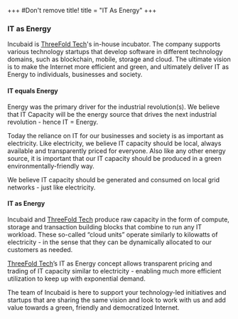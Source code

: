 +++
#Don't remove title!
title = "IT As Energy"
+++

### IT as Energy
Incubaid is <a href="http://www.threefold.tech" target="_blank">ThreeFold Tech</a>'s in-house incubator. The company supports various technology startups that develop software in different technology domains, such as blockchain, mobile, storage and cloud. The ultimate vision is to make the Internet more efficient and green, and ultimately deliver IT as Energy to individuals, businesses and society.  

#### IT equals Energy
Energy was the primary driver for the industrial revolution(s). We believe that IT Capacity will be the energy source that drives the next industrial revolution - hence IT = Energy.

Today the reliance on IT for our businesses and society is as important as electricity. Like electricity, we believe IT capacity should be local, always available and transparently priced for everyone. Also like any other energy source, it is important that our IT capacity should be produced in a green environmentally-friendly way.

We believe IT capacity should be generated and consumed on local grid networks - just like electricity.

#### IT as Energy
Incubaid and <a href="http://www.threefold.tech" target="_blank">ThreeFold Tech</a> produce raw capacity in the form of compute, storage and transaction building blocks that combine to run any IT workload. These so-called “cloud units” operate similarly to kilowatts of electricity - in the sense that they can be dynamically allocated to our customers as needed.

<a href="http://www.threefold.tech" target="_blank">ThreeFold Tech</a>’s IT as Energy concept allows transparent pricing and trading of IT capacity similar to electricity - enabling much more efficient utilization to keep up with exponential demand.

The team of Incubaid is here to support your technology-led initiatives and startups that are sharing the same vision and look to work with us and add value towards a green, friendly and democratized Internet. 
